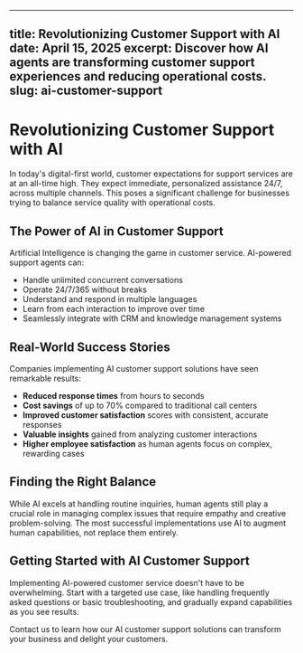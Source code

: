 
---
title: Revolutionizing Customer Support with AI
date: April 15, 2025
excerpt: Discover how AI agents are transforming customer support experiences and reducing operational costs.
slug: ai-customer-support
---

# Revolutionizing Customer Support with AI

In today's digital-first world, customer expectations for support services are at an all-time high. They expect immediate, personalized assistance 24/7, across multiple channels. This poses a significant challenge for businesses trying to balance service quality with operational costs.

## The Power of AI in Customer Support

Artificial Intelligence is changing the game in customer service. AI-powered support agents can:

- Handle unlimited concurrent conversations
- Operate 24/7/365 without breaks
- Understand and respond in multiple languages
- Learn from each interaction to improve over time
- Seamlessly integrate with CRM and knowledge management systems

## Real-World Success Stories

Companies implementing AI customer support solutions have seen remarkable results:

- **Reduced response times** from hours to seconds
- **Cost savings** of up to 70% compared to traditional call centers
- **Improved customer satisfaction** scores with consistent, accurate responses
- **Valuable insights** gained from analyzing customer interactions
- **Higher employee satisfaction** as human agents focus on complex, rewarding cases

## Finding the Right Balance

While AI excels at handling routine inquiries, human agents still play a crucial role in managing complex issues that require empathy and creative problem-solving. The most successful implementations use AI to augment human capabilities, not replace them entirely.

## Getting Started with AI Customer Support

Implementing AI-powered customer service doesn't have to be overwhelming. Start with a targeted use case, like handling frequently asked questions or basic troubleshooting, and gradually expand capabilities as you see results.

Contact us to learn how our AI customer support solutions can transform your business and delight your customers.
